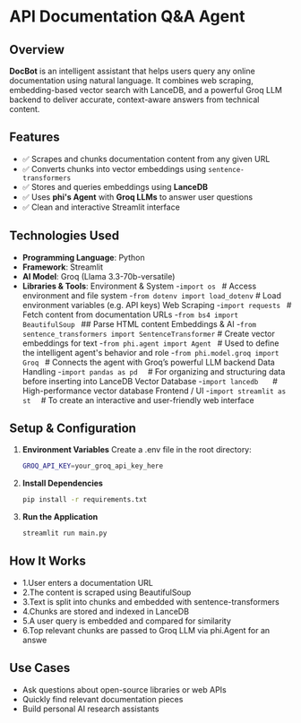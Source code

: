 
# API Documentation Q&A Agent

## Overview

**DocBot** is an intelligent assistant that helps users query any online documentation using natural language. It combines web scraping, embedding-based vector search with LanceDB, and a powerful Groq LLM backend to deliver accurate, context-aware answers from technical content.


## Features

- ✅ Scrapes and chunks documentation content from any given URL
- ✅ Converts chunks into vector embeddings using `sentence-transformers`
- ✅ Stores and queries embeddings using **LanceDB**
- ✅ Uses **phi's Agent** with **Groq LLMs** to answer user questions
- ✅ Clean and interactive Streamlit interface

## Technologies Used
- **Programming Language**: Python
- **Framework**: Streamlit
- **AI Model**: Groq (Llama 3.3-70b-versatile)
- **Libraries & Tools**:
  Environment & System
  -`import os `                           # Access environment and file system
  -`from dotenv import load_dotenv`       # Load environment variables (e.g. API keys)
  Web Scraping
  -`import requests `                     # Fetch content from documentation URLs
  -`from bs4 import BeautifulSoup `       ## Parse HTML content
  Embeddings & AI
  -`from sentence_transformers import SentenceTransformer`   # Create vector embeddings for text
  -`from phi.agent import Agent `         # Used to define the intelligent agent's behavior and role
  -`from phi.model.groq import Groq `     # Connects the agent with Groq’s powerful LLM backend
  Data Handling
  -`import pandas as pd  `                # For organizing and structuring data before inserting into LanceDB
  Vector Database
  -`import lancedb   `                    # High-performance vector database
  Frontend / UI
  -`import streamlit as st  `             # To create an interactive and user-friendly web interface
  
  


## Setup & Configuration
1. **Environment Variables**
   Create a .env file in the root directory:
    ```sh
    GROQ_API_KEY=your_groq_api_key_here
   ```
  

3. **Install Dependencies**
   ```sh
   pip install -r requirements.txt
   ```

4. **Run the Application**
   ```sh
   streamlit run main.py
   ```


## How It Works
- 1.User enters a documentation URL
- 2.The content is scraped using BeautifulSoup
- 3.Text is split into chunks and embedded with sentence-transformers
- 4.Chunks are stored and indexed in LanceDB
- 5.A user query is embedded and compared for similarity
- 6.Top relevant chunks are passed to Groq LLM via phi.Agent for an answe

## Use Cases
 - Ask questions about open-source libraries or web APIs
 - Quickly find relevant documentation pieces
 - Build personal AI research assistants








